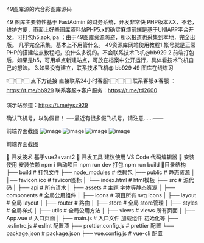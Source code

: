 49图库源的六合彩图库源码

49 图库主要特性基于 FastAdmin 的财务系统，开发非常快 PHP版本7.X，不老，维护方便，市面上好些图库资料站PHP5.x的确实麻烦前端是基于UNIAPP平台开发，可打包h5,apk,ipa ；由于49图库资源防盗，所以报道也采集到本地，完全出版。 几乎完全采集，基本上不用管什么。 49资源库网站使用教程1.帐号就是正常PHP的搭建站点教程吧，没什么多说的。不会联系技术飞机@bb929 2.前端打包后，如果是h5，可用单点新建站点，可放在档案中公开运行，具体看技术飞机自己的想法。 3.如果没有建立，联系技术飞机@ bb929 49 图库在线练习

👇🏻👇🏻👇🏻 点下方链接 直接联系24小时客服👇🏻👇🏻👇🏻 联系客服✈️客服 ：https://t.me/bb929 联系客服✈️客户服务：https://t.me/td2600

演示站频道：https://t.me/ysz929

确认飞机号，以防假冒！ —-最近有很多假飞机号，请注意……——

前端界面截图
![image](https://github.com/feijibb929/-bb929/assets/171640259/25098e2a-d595-42ff-81b5-7acd970b9aea)
![image](https://github.com/feijibb929/-bb929/assets/171640259/277f53d2-3639-473e-82c2-08ae9b61f2cb)
![image](https://github.com/feijibb929/-bb929/assets/171640259/0182783a-ea8e-4532-8d70-f2c078419d43)
![image](https://github.com/feijibb929/-bb929/assets/171640259/780b087b-c8a1-48f1-ac62-68efafb290df)


前端界面截图

🚀 开发技术
基于vue2+vant2
🐳 开发工具
建议使用 VS Code 代码编辑器
🌱 安装使用
安装依赖
npm i
启动项目
npm run dev
打包
npm run build
🎨目录结构
├── build                      # 打包文件
├── node_modules               # 依赖包
├── public                     # 静态资源
│   │── favicon.ico            # favicon图标
│   └── index.html             # html模板
├── src                        # 源代码
│   ├── api                    # 所有请求
│   ├── assets                 # 主题 字体等静态资源
│   ├── components             # 全局公用组件
│   ├── icons                  # 项目所有 svg icons
│   ├── layout                 # 全局 layout
│   ├── router                 # 路由
│   ├── store                  # 全局 store管理
│   ├── styles                 # 全局样式
│   ├── utils                  # 全局公用方法
│   ├── views                  # views 所有页面
│   ├── App.vue                # 入口页面 
│   ├── main.js                # 入口文件 加载组件 初始化等
├── .eslintrc.js               # eslint 配置项
├── prettier.config.js          # prettier 配置
└── package.json               # package.json
├── vue.config.js              # vue-cli 配置
